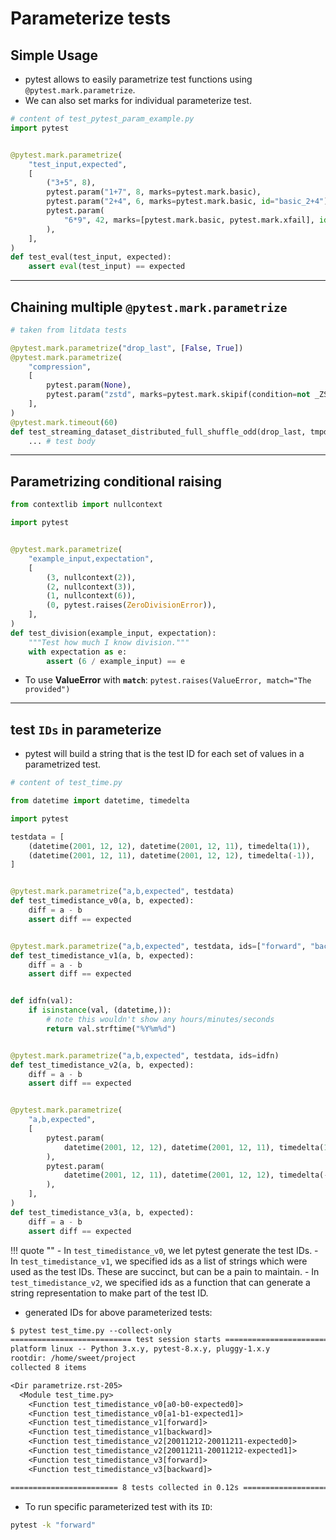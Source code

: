 # Parameterize tests

## Simple Usage

- pytest allows to easily parametrize test functions using `@pytest.mark.parametrize`.
- We can also set marks for individual parameterize test.

```python
# content of test_pytest_param_example.py
import pytest


@pytest.mark.parametrize(
    "test_input,expected",
    [
        ("3+5", 8),
        pytest.param("1+7", 8, marks=pytest.mark.basic),
        pytest.param("2+4", 6, marks=pytest.mark.basic, id="basic_2+4"),
        pytest.param(
            "6*9", 42, marks=[pytest.mark.basic, pytest.mark.xfail], id="basic_6*9"
        ),
    ],
)
def test_eval(test_input, expected):
    assert eval(test_input) == expected
```

---

## Chaining multiple `@pytest.mark.parametrize`

```python
# taken from litdata tests

@pytest.mark.parametrize("drop_last", [False, True])
@pytest.mark.parametrize(
    "compression",
    [
        pytest.param(None),
        pytest.param("zstd", marks=pytest.mark.skipif(condition=not _ZSTD_AVAILABLE, reason="Requires: ['zstd']")),
    ],
)
@pytest.mark.timeout(60)
def test_streaming_dataset_distributed_full_shuffle_odd(drop_last, tmpdir, compression):
    ... # test body
```

---

## Parametrizing conditional raising

```python
from contextlib import nullcontext

import pytest


@pytest.mark.parametrize(
    "example_input,expectation",
    [
        (3, nullcontext(2)),
        (2, nullcontext(3)),
        (1, nullcontext(6)),
        (0, pytest.raises(ZeroDivisionError)),
    ],
)
def test_division(example_input, expectation):
    """Test how much I know division."""
    with expectation as e:
        assert (6 / example_input) == e
```

- To use **ValueError** with **`match`**: `pytest.raises(ValueError, match="The provided")`

---

## test `IDs` in parameterize

- pytest will build a string that is the test ID for each set of values in a parametrized test.

```python
# content of test_time.py

from datetime import datetime, timedelta

import pytest

testdata = [
    (datetime(2001, 12, 12), datetime(2001, 12, 11), timedelta(1)),
    (datetime(2001, 12, 11), datetime(2001, 12, 12), timedelta(-1)),
]


@pytest.mark.parametrize("a,b,expected", testdata)
def test_timedistance_v0(a, b, expected):
    diff = a - b
    assert diff == expected


@pytest.mark.parametrize("a,b,expected", testdata, ids=["forward", "backward"])
def test_timedistance_v1(a, b, expected):
    diff = a - b
    assert diff == expected


def idfn(val):
    if isinstance(val, (datetime,)):
        # note this wouldn't show any hours/minutes/seconds
        return val.strftime("%Y%m%d")


@pytest.mark.parametrize("a,b,expected", testdata, ids=idfn)
def test_timedistance_v2(a, b, expected):
    diff = a - b
    assert diff == expected


@pytest.mark.parametrize(
    "a,b,expected",
    [
        pytest.param(
            datetime(2001, 12, 12), datetime(2001, 12, 11), timedelta(1), id="forward"
        ),
        pytest.param(
            datetime(2001, 12, 11), datetime(2001, 12, 12), timedelta(-1), id="backward"
        ),
    ],
)
def test_timedistance_v3(a, b, expected):
    diff = a - b
    assert diff == expected
```

!!! quote ""
    - In `test_timedistance_v0`, we let pytest generate the test IDs.
    - In `test_timedistance_v1`, we specified ids as a list of strings which were used as the test IDs. These are succinct, but can be a pain to maintain.
    - In `test_timedistance_v2`, we specified ids as a function that can generate a string representation to make part of the test ID.

- generated IDs for above parameterized tests:

```txt
$ pytest test_time.py --collect-only
=========================== test session starts ============================
platform linux -- Python 3.x.y, pytest-8.x.y, pluggy-1.x.y
rootdir: /home/sweet/project
collected 8 items

<Dir parametrize.rst-205>
  <Module test_time.py>
    <Function test_timedistance_v0[a0-b0-expected0]>
    <Function test_timedistance_v0[a1-b1-expected1]>
    <Function test_timedistance_v1[forward]>
    <Function test_timedistance_v1[backward]>
    <Function test_timedistance_v2[20011212-20011211-expected0]>
    <Function test_timedistance_v2[20011211-20011212-expected1]>
    <Function test_timedistance_v3[forward]>
    <Function test_timedistance_v3[backward]>

======================== 8 tests collected in 0.12s ========================
```

- To run specific parameterized test with its `ID`:

```bash
pytest -k "forward"
```
